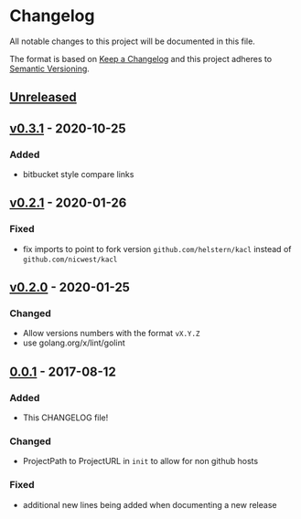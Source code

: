 # Changelog
All notable changes to this project will be documented in this file.

The format is based on [Keep a Changelog](http://keepachangelog.com/en/1.0.0/)
and this project adheres to [Semantic Versioning](http://semver.org/spec/v2.0.0.html).

## [Unreleased]
## [v0.3.1] - 2020-10-25
### Added
- bitbucket style compare links

## [v0.2.1] - 2020-01-26
### Fixed
- fix imports to point to fork version `github.com/helstern/kacl` instead of `github.com/nicwest/kacl`

## [v0.2.0] - 2020-01-25
### Changed
- Allow versions numbers with the format `vX.Y.Z`
- use golang.org/x/lint/golint

## [0.0.1] - 2017-08-12
### Added
- This CHANGELOG file!

### Changed
- ProjectPath to ProjectURL in `init` to allow for non github hosts

### Fixed
- additional new lines being added when documenting a new release

[Unreleased]: https://github.com/helstern/kacl/compare/v0.3.1...HEAD
[v0.3.1]: https://github.com/helstern/kacl/compare/v0.2.1...v0.3.1
[v0.2.1]: https://github.com/helstern/kacl/compare/v0.2.0...v0.2.1
[v0.2.0]: https://github.com/helstern/kacl/compare/0.0.1...v0.2.0
[0.0.1]: https://github.com/helstern/kacl/compare/TAIL...0.0.1
